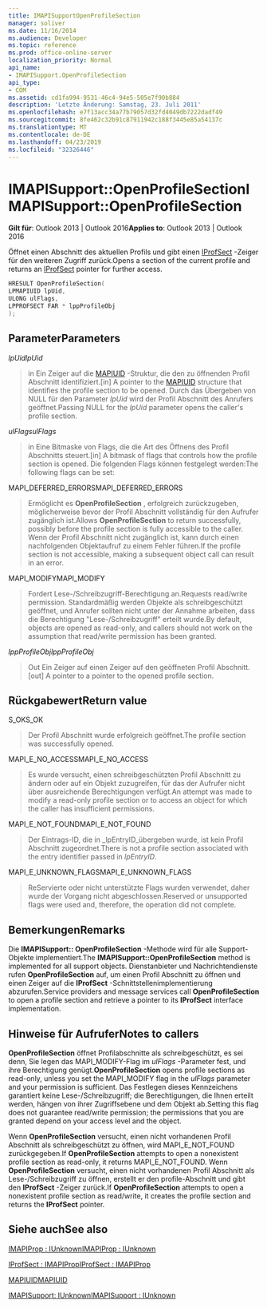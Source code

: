 ```yaml
---
title: IMAPISupportOpenProfileSection
manager: soliver
ms.date: 11/16/2014
ms.audience: Developer
ms.topic: reference
ms.prod: office-online-server
localization_priority: Normal
api_name:
- IMAPISupport.OpenProfileSection
api_type:
- COM
ms.assetid: cd1fa994-9531-46c4-94e5-505e7f90b884
description: 'Letzte Änderung: Samstag, 23. Juli 2011'
ms.openlocfilehash: e7f13acc34a77b79057d32fd4049db7222dadf49
ms.sourcegitcommit: 8fe462c32b91c87911942c188f3445e85a54137c
ms.translationtype: MT
ms.contentlocale: de-DE
ms.lasthandoff: 04/23/2019
ms.locfileid: "32326446"
---
```

# <a name="imapisupportopenprofilesection"></a><span data-ttu-id="16ec6-103">IMAPISupport::OpenProfileSection</span><span class="sxs-lookup"><span data-stu-id="16ec6-103">IMAPISupport::OpenProfileSection</span></span>

  
  
<span data-ttu-id="16ec6-104">**Gilt für**: Outlook 2013 | Outlook 2016</span><span class="sxs-lookup"><span data-stu-id="16ec6-104">**Applies to**: Outlook 2013 | Outlook 2016</span></span> 
  
<span data-ttu-id="16ec6-105">Öffnet einen Abschnitt des aktuellen Profils und gibt einen [IProfSect](iprofsectimapiprop.md) -Zeiger für den weiteren Zugriff zurück.</span><span class="sxs-lookup"><span data-stu-id="16ec6-105">Opens a section of the current profile and returns an [IProfSect](iprofsectimapiprop.md) pointer for further access.</span></span> 
  
```cpp
HRESULT OpenProfileSection(
LPMAPIUID lpUid,
ULONG ulFlags,
LPPROFSECT FAR * lppProfileObj
);
```

## <a name="parameters"></a><span data-ttu-id="16ec6-106">Parameter</span><span class="sxs-lookup"><span data-stu-id="16ec6-106">Parameters</span></span>

 <span data-ttu-id="16ec6-107">_lpUid_</span><span class="sxs-lookup"><span data-stu-id="16ec6-107">_lpUid_</span></span>
  
> <span data-ttu-id="16ec6-108">in Ein Zeiger auf die [MAPIUID](mapiuid.md) -Struktur, die den zu öffnenden Profil Abschnitt identifiziert.</span><span class="sxs-lookup"><span data-stu-id="16ec6-108">[in] A pointer to the [MAPIUID](mapiuid.md) structure that identifies the profile section to be opened.</span></span> <span data-ttu-id="16ec6-109">Durch das Übergeben von NULL für den Parameter _lpUid_ wird der Profil Abschnitt des Anrufers geöffnet.</span><span class="sxs-lookup"><span data-stu-id="16ec6-109">Passing NULL for the  _lpUid_ parameter opens the caller's profile section.</span></span> 
    
 <span data-ttu-id="16ec6-110">_ulFlags_</span><span class="sxs-lookup"><span data-stu-id="16ec6-110">_ulFlags_</span></span>
  
> <span data-ttu-id="16ec6-111">in Eine Bitmaske von Flags, die die Art des Öffnens des Profil Abschnitts steuert.</span><span class="sxs-lookup"><span data-stu-id="16ec6-111">[in] A bitmask of flags that controls how the profile section is opened.</span></span> <span data-ttu-id="16ec6-112">Die folgenden Flags können festgelegt werden:</span><span class="sxs-lookup"><span data-stu-id="16ec6-112">The following flags can be set:</span></span>
    
<span data-ttu-id="16ec6-113">MAPI_DEFERRED_ERRORS</span><span class="sxs-lookup"><span data-stu-id="16ec6-113">MAPI_DEFERRED_ERRORS</span></span> 
  
> <span data-ttu-id="16ec6-114">Ermöglicht es **OpenProfileSection** , erfolgreich zurückzugeben, möglicherweise bevor der Profil Abschnitt vollständig für den Aufrufer zugänglich ist.</span><span class="sxs-lookup"><span data-stu-id="16ec6-114">Allows **OpenProfileSection** to return successfully, possibly before the profile section is fully accessible to the caller.</span></span> <span data-ttu-id="16ec6-115">Wenn der Profil Abschnitt nicht zugänglich ist, kann durch einen nachfolgenden Objektaufruf zu einem Fehler führen.</span><span class="sxs-lookup"><span data-stu-id="16ec6-115">If the profile section is not accessible, making a subsequent object call can result in an error.</span></span> 
    
<span data-ttu-id="16ec6-116">MAPI_MODIFY</span><span class="sxs-lookup"><span data-stu-id="16ec6-116">MAPI_MODIFY</span></span> 
  
> <span data-ttu-id="16ec6-117">Fordert Lese-/Schreibzugriff-Berechtigung an.</span><span class="sxs-lookup"><span data-stu-id="16ec6-117">Requests read/write permission.</span></span> <span data-ttu-id="16ec6-118">Standardmäßig werden Objekte als schreibgeschützt geöffnet, und Anrufer sollten nicht unter der Annahme arbeiten, dass die Berechtigung "Lese-/Schreibzugriff" erteilt wurde.</span><span class="sxs-lookup"><span data-stu-id="16ec6-118">By default, objects are opened as read-only, and callers should not work on the assumption that read/write permission has been granted.</span></span> 
    
 <span data-ttu-id="16ec6-119">_lppProfileObj_</span><span class="sxs-lookup"><span data-stu-id="16ec6-119">_lppProfileObj_</span></span>
  
> <span data-ttu-id="16ec6-120">Out Ein Zeiger auf einen Zeiger auf den geöffneten Profil Abschnitt.</span><span class="sxs-lookup"><span data-stu-id="16ec6-120">[out] A pointer to a pointer to the opened profile section.</span></span>
    
## <a name="return-value"></a><span data-ttu-id="16ec6-121">Rückgabewert</span><span class="sxs-lookup"><span data-stu-id="16ec6-121">Return value</span></span>

<span data-ttu-id="16ec6-122">S_OK</span><span class="sxs-lookup"><span data-stu-id="16ec6-122">S_OK</span></span> 
  
> <span data-ttu-id="16ec6-123">Der Profil Abschnitt wurde erfolgreich geöffnet.</span><span class="sxs-lookup"><span data-stu-id="16ec6-123">The profile section was successfully opened.</span></span>
    
<span data-ttu-id="16ec6-124">MAPI_E_NO_ACCESS</span><span class="sxs-lookup"><span data-stu-id="16ec6-124">MAPI_E_NO_ACCESS</span></span> 
  
> <span data-ttu-id="16ec6-125">Es wurde versucht, einen schreibgeschützten Profil Abschnitt zu ändern oder auf ein Objekt zuzugreifen, für das der Aufrufer nicht über ausreichende Berechtigungen verfügt.</span><span class="sxs-lookup"><span data-stu-id="16ec6-125">An attempt was made to modify a read-only profile section or to access an object for which the caller has insufficient permissions.</span></span>
    
<span data-ttu-id="16ec6-126">MAPI_E_NOT_FOUND</span><span class="sxs-lookup"><span data-stu-id="16ec6-126">MAPI_E_NOT_FOUND</span></span> 
  
> <span data-ttu-id="16ec6-127">Der Eintrags-ID, die in _lpEntryID_übergeben wurde, ist kein Profil Abschnitt zugeordnet.</span><span class="sxs-lookup"><span data-stu-id="16ec6-127">There is not a profile section associated with the entry identifier passed in  _lpEntryID_.</span></span>
    
<span data-ttu-id="16ec6-128">MAPI_E_UNKNOWN_FLAGS</span><span class="sxs-lookup"><span data-stu-id="16ec6-128">MAPI_E_UNKNOWN_FLAGS</span></span> 
  
> <span data-ttu-id="16ec6-129">ReServierte oder nicht unterstützte Flags wurden verwendet, daher wurde der Vorgang nicht abgeschlossen.</span><span class="sxs-lookup"><span data-stu-id="16ec6-129">Reserved or unsupported flags were used and, therefore, the operation did not complete.</span></span>
    
## <a name="remarks"></a><span data-ttu-id="16ec6-130">Bemerkungen</span><span class="sxs-lookup"><span data-stu-id="16ec6-130">Remarks</span></span>

<span data-ttu-id="16ec6-131">Die **IMAPISupport:: OpenProfileSection** -Methode wird für alle Support-Objekte implementiert.</span><span class="sxs-lookup"><span data-stu-id="16ec6-131">The **IMAPISupport::OpenProfileSection** method is implemented for all support objects.</span></span> <span data-ttu-id="16ec6-132">Dienstanbieter und Nachrichtendienste rufen **OpenProfileSection** auf, um einen Profil Abschnitt zu öffnen und einen Zeiger auf die **IProfSect** -Schnittstellenimplementierung abzurufen.</span><span class="sxs-lookup"><span data-stu-id="16ec6-132">Service providers and message services call **OpenProfileSection** to open a profile section and retrieve a pointer to its **IProfSect** interface implementation.</span></span> 
  
## <a name="notes-to-callers"></a><span data-ttu-id="16ec6-133">Hinweise für Aufrufer</span><span class="sxs-lookup"><span data-stu-id="16ec6-133">Notes to callers</span></span>

 <span data-ttu-id="16ec6-134">**OpenProfileSection** öffnet Profilabschnitte als schreibgeschützt, es sei denn, Sie legen das MAPI_MODIFY-Flag im _ulFlags_ -Parameter fest, und ihre Berechtigung genügt.</span><span class="sxs-lookup"><span data-stu-id="16ec6-134">**OpenProfileSection** opens profile sections as read-only, unless you set the MAPI_MODIFY flag in the  _ulFlags_ parameter and your permission is sufficient.</span></span> <span data-ttu-id="16ec6-135">Das Festlegen dieses Kennzeichens garantiert keine Lese-/Schreibzugriff; die Berechtigungen, die Ihnen erteilt werden, hängen von ihrer Zugriffsebene und dem Objekt ab.</span><span class="sxs-lookup"><span data-stu-id="16ec6-135">Setting this flag does not guarantee read/write permission; the permissions that you are granted depend on your access level and the object.</span></span> 
  
<span data-ttu-id="16ec6-136">Wenn **OpenProfileSection** versucht, einen nicht vorhandenen Profil Abschnitt als schreibgeschützt zu öffnen, wird MAPI_E_NOT_FOUND zurückgegeben.</span><span class="sxs-lookup"><span data-stu-id="16ec6-136">If **OpenProfileSection** attempts to open a nonexistent profile section as read-only, it returns MAPI_E_NOT_FOUND.</span></span> <span data-ttu-id="16ec6-137">Wenn **OpenProfileSection** versucht, einen nicht vorhandenen Profil Abschnitt als Lese-/Schreibzugriff zu öffnen, erstellt er den profile-Abschnitt und gibt den **IProfSect** -Zeiger zurück.</span><span class="sxs-lookup"><span data-stu-id="16ec6-137">If **OpenProfileSection** attempts to open a nonexistent profile section as read/write, it creates the profile section and returns the **IProfSect** pointer.</span></span> 
  
## <a name="see-also"></a><span data-ttu-id="16ec6-138">Siehe auch</span><span class="sxs-lookup"><span data-stu-id="16ec6-138">See also</span></span>



[<span data-ttu-id="16ec6-139">IMAPIProp : IUnknown</span><span class="sxs-lookup"><span data-stu-id="16ec6-139">IMAPIProp : IUnknown</span></span>](imapipropiunknown.md)
  
[<span data-ttu-id="16ec6-140">IProfSect : IMAPIProp</span><span class="sxs-lookup"><span data-stu-id="16ec6-140">IProfSect : IMAPIProp</span></span>](iprofsectimapiprop.md)
  
[<span data-ttu-id="16ec6-141">MAPIUID</span><span class="sxs-lookup"><span data-stu-id="16ec6-141">MAPIUID</span></span>](mapiuid.md)
  
[<span data-ttu-id="16ec6-142">IMAPISupport: IUnknown</span><span class="sxs-lookup"><span data-stu-id="16ec6-142">IMAPISupport : IUnknown</span></span>](imapisupportiunknown.md)

